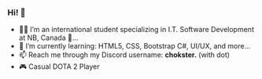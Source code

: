 ### Hi! 👋

- 🧑‍💻 I’m an international student specializing in I.T. Software Development at NB, Canada 🍁...
- 🌱 I’m currently learning: HTML5, CSS, Bootstrap C#, UI/UX, and more...
- 📫 Reach me through my Discord username: <b>chokster.</b> (with dot)
- 🎮 Casual DOTA 2 Player

